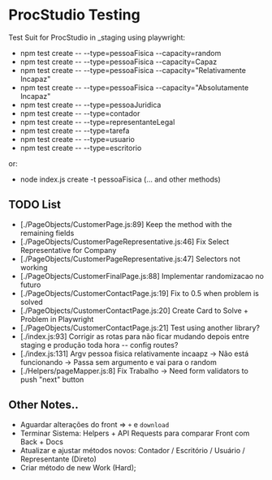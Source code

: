 # ProcStudio Testing 

Test Suit for ProcStudio in _staging using playwright: 
- npm test create -- --type=pessoaFisica --capacity=random
- npm test create -- --type=pessoaFisica --capacity=Capaz
- npm test create -- --type=pessoaFisica --capacity="Relativamente Incapaz" 
- npm test create -- --type=pessoaFisica --capacity="Absolutamente Incapaz"
- npm test create -- --type=pessoaJuridica
- npm test create -- --type=contador
- npm test create -- --type=representanteLegal
- npm test create -- --type=tarefa
- npm test create -- --type=usuario
- npm test create -- --type=escritorio

or: 

- node index.js create -t pessoaFisica (... and other methods)

## TODO List

- [./PageObjects/CustomerPage.js:89]     Keep the method with the remaining fields
- [./PageObjects/CustomerPageRepresentative.js:46]     Fix Select Representative for Company
- [./PageObjects/CustomerPageRepresentative.js:47]     Selectors not working
- [./PageObjects/CustomerFinalPage.js:88]     Implementar randomizacao no futuro 
- [./PageObjects/CustomerContactPage.js:19]   Fix to 0.5 when problem is solved
- [./PageObjects/CustomerContactPage.js:20]   Create Card to Solve + Problem in Playwright
- [./PageObjects/CustomerContactPage.js:21]   Test using another library?
- [./index.js:93]         Corrigir as rotas para não ficar mudando depois entre staging e produção toda hora -- config routes? 
- [./index.js:131] Argv pessoa fisica relativamente incaapz -> Não está funcionando -> Passa sem argumento e vai para o random 
- [./Helpers/pageMapper.js:8] Fix Trabalho -> Need form validators to push "next" button


## Other Notes..
<!-- - Arrumar "Senha do INSS" -->
- Aguardar alterações do front => `+` e `download`
- Terminar Sistema: Helpers + API Requests para comparar Front com Back + Docs
- Atualizar e ajustar métodos novos: Contador / Escritório / Usuário / Representante (Direto)
- Criar método de new Work (Hard);